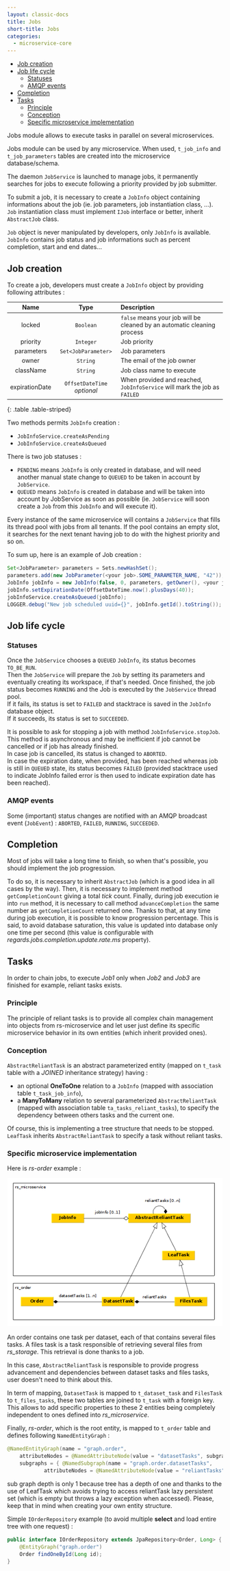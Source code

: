 ```yaml
---
layout: classic-docs
title: Jobs
short-title: Jobs
categories:
  - microservice-core
---
```


<!-- START doctoc generated TOC please keep comment here to allow auto update -->
<!-- DON'T EDIT THIS SECTION, INSTEAD RE-RUN doctoc TO UPDATE -->


- [Job creation](#job-creation)
- [Job life cycle](#job-life-cycle)
  - [Statuses](#statuses)
  - [AMQP events](#amqp-events)
- [Completion](#completion)
- [Tasks](#tasks)
  - [Principle](#principle)
  - [Conception](#conception)
  - [Specific microservice implementation](#specific-microservice-implementation)

<!-- END doctoc generated TOC please keep comment here to allow auto update -->


Jobs module allows to execute tasks in parallel on several microservices.

Jobs module can be used by any microservice. When used, `t_job_info` and `t_job_parameters` tables are created into the microservice database/schema.

The daemon `JobService` is launched to manage jobs, it permanently searches for jobs to execute following a priority provided by job submitter.

To submit a job, it is necessary to create a `JobInfo` object containing informations about the job (ie. job parameters, job instantiation class, ...).
`Job` instantiation class must implement `IJob` interface or better, inherit `AbstractJob` class.

`Job` object is never manipulated by developers, only `JobInfo` is available. `JobInfo` contains job status and job informations
such as percent completion, start and end dates...  

## Job creation

To create a job, developers must create a `JobInfo` object by providing following attributes :  

| Name | Type | Description |
| :--: | :--: |:---------- |
| locked | `Boolean` | `false` means your job will be cleaned by an automatic cleaning process |  
| priority | `Integer` | Job priority |  
| parameters | `Set<JobParameter>` | Job parameters |  
| owner | `String` | The email of the job owner |  
| className | `String` | Job class name to execute |  
| expirationDate | `OffsetDateTime` _optional_ | When provided and reached, `JobInfoService` will mark the job as `FAILED` |  
{: .table .table-striped}

Two methods permits `JobInfo` creation :

- `JobInfoService.createAsPending`
- `JobInfoService.createAsQueued`

There is two job statuses :

- `PENDING` means `JobInfo` is only created in database, and will need another manual state change to `QUEUED` to be taken in account by `JobService`.
- `QUEUED` means `JobInfo` is created in database and will be taken into account by JobService as soon as possible (ie. `JobService` will soon create a `Job` from this `JobInfo` and will execute it).

Every instance of the same microservice will contains a `JobService` that fills its thread pool with jobs from all tenants. If the pool contains an empty slot, it searches for the next tenant having job to do with the highest priority and so on.  

To sum up, here is an example of Job creation :

```java
Set<JobParameter> parameters = Sets.newHashSet();
parameters.add(new JobParameter(<your job>.SOME_PARAMETER_NAME, "42"));
JobInfo jobInfo = new JobInfo(false, 0, parameters, getOwner(), <your job>.class.getName())
jobInfo.setExpirationDate(OffsetDateTime.now().plusDays(40));
jobInfoService.createAsQueued(jobInfo);
LOGGER.debug("New job scheduled uuid={}", jobInfo.getId().toString());
```

## Job life cycle

### Statuses

Once the `JobService` chooses a `QUEUED` `JobInfo`, its status becomes `TO_BE_RUN`.  
Then the `JobService` will prepare the `Job` by setting its parameters and eventually creating its workspace, if that's needed. Once finished, the job status becomes `RUNNING` and the Job is executed by the `JobService` thread pool.  
If it fails, its status is set to `FAILED` and stacktrace is saved in the `JobInfo` database object.  
If it succeeds, its status is set to `SUCCEEDED`.  

It is possible to ask for stopping a job with method `JobInfoService.stopJob`. This method is asynchronous and may be inefficient if job cannot be cancelled or if job has already finished.  
In case job is cancelled, its status is changed to `ABORTED`.  
In case the expiration date, when provided, has been reached whereas job is still in `QUEUED` state, its status becomes `FAILED` (provided stacktrace used to indicate JobInfo failed error is then used to indicate expiration date has been reached).  

### AMQP events

Some (important) status changes are notified with an AMQP broadcast event (`JobEvent`) :
`ABORTED`, `FAILED`, `RUNNING`, `SUCCEEDED`.

## Completion

Most of jobs will take a long time to finish, so when that's possible, you should implement the job progression.

To do so, it is necessary to inherit `AbstractJob` (which is a good idea in all cases by the way).
Then, it is necessary to implement method `getCompletionCount` giving a total _tick_ count.
Finally, during job execution ie into `run` method, it is necessary to call method `advanceCompletion` the same number
as `getCompletionCount` returned one.
Thanks to that, at any time during job execution, it is possible to know progression percentage.
This is said, to avoid database saturation, this value is updated into database only one time per second (this value is configurable with _regards.jobs.completion.update.rate.ms_ property).  

## Tasks

In order to chain jobs, to execute _Job1_ only when _Job2_ and _Job3_ are finished for example, reliant tasks exists.

### Principle

The principle of reliant tasks is to provide all complex chain management into objects from rs-microservice and let 
user just define its specific microservice behavior in its own entities (which inherit provided ones).

### Conception

`AbstractReliantTask` is an abstract parameterized entity (mapped on `t_task` table with a _JOINED_ inheritance strategy) having :

- an optional **OneToOne** relation to a `JobInfo` (mapped with association table `t_task_job_info`),
- a **ManyToMany** relation to several parameterized `AbstractReliantTask` (mapped with association table `ta_tasks_reliant_tasks`), to specify the dependency between others tasks and the current one.

Of course, this is implementing a tree structure that needs to be stopped. `LeafTask` inherits `AbstractReliantTask` to
specify a task without reliant tasks.

### Specific microservice implementation

Here is _rs-order_ example :

![](/assets/images/core/OrderMapping.png)

An order contains one task per dataset, each of that contains several files tasks. A files task is a task responsible of retrieving several files from _rs_storage_. This retrieval is done thanks to a job.

In this case, `AbstractReliantTask` is responsible to provide progress advancement and dependencies between dataset tasks and files tasks, user doesn't need to think about this.

In term of mapping, `DatasetTask` is mapped to `t_dataset_task` and `FilesTask` to `t_files_tasks`, these two tables are joined to `t_task` with a foreign key.
This allows to add specific properties to these 2 entities being completely independent to ones defined into _rs_microservice_.

Finally, _rs-order_, which is the root entity, is mapped to `t_order` table and defines following `NamedEntityGraph` :

```java
@NamedEntityGraph(name = "graph.order",
    attributeNodes = @NamedAttributeNode(value = "datasetTasks", subgraph = "graph.order.datasetTasks"),
    subgraphs = { @NamedSubgraph(name = "graph.order.datasetTasks",
            attributeNodes = @NamedAttributeNode(value = "reliantTasks")) })
```

sub graph depth is only 1 because tree has a depth of one and thanks to the use of LeafTask which avoids trying to 
access reliantTask lazy persistent set (which is empty but throws a lazy exception when accessed).
Please, keep that in mind when creating your own entity structure.

Simple `IOrderRepository` example (to avoid multiple **select** and load entire tree with one request) :

```java
public interface IOrderRepository extends JpaRepository<Order, Long> {
    @EntityGraph("graph.order")
    Order findOneById(Long id);
}
```
